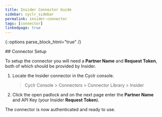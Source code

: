 ```yaml
---
title: Insider Connector Guide
sidebar: cyclr_sidebar
permalink: insider-connector
tags: [connector]
linkedpage: true
---
```

{::options parse_block_html="true" /}
<section class="card">
## Connector Setup

To setup the connector you will need a **Partner Name** and **Request Token**, both of which should be provided by Insider.

1. Locate the Insider connector in the Cyclr console.

   > Cyclr Console > Connectors > Connector Library > Insider

2. Click the open padlock and on the next page enter the **Partner Name** and API Key (your Insider **Request Token**).

The connector is now authenticated and ready to use.


</section>
